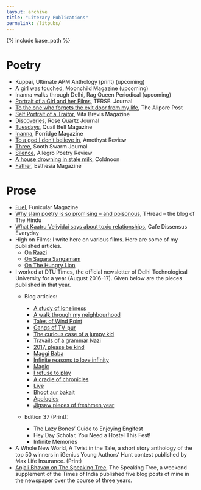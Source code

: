 ```yaml
---
layout: archive
title: "Literary Publications"
permalink: /litpubs/
---
```


{% include base_path %}

Poetry
======

* Kuppai, Ultimate APM Anthology (print)  (upcoming)
* A girl was touched, Moonchild Magazine (upcoming)
* Inanna walks through Delhi, Rag Queen Periodical (upcoming)
* [Portrait of a Girl and her Films]("https://tersejournal.com/2019/01/23/portrait-of-a-girl-and-her-films-by-anjali-bhavan/"), TERSE. Journal
* [To the one who forgets the exit door from my life]("https://www.thealiporepost.com/blog/to-the-one-who-forgets-the-exit-door-from-my-life-by-anjali-bhavan"), The Alipore Post
* [Self Portrait of a Traitor]("https://vitabrevisliterature.com/poems/self-portrait-of-a-traitor-a-poem-by-anjali-bhavan/"), Vita Brevis Magazine
* [Discoveries]("https://rosequartzmagazine.wixsite.com/magazine/blog-1/discoveries-by-anjali-bhavan"), Rose Quartz Journal
* [Tuesdays]("http://www.quailbellmagazine.com/the-unreal/poem-tuesdays-by-anjali-bhavan"), Quail Bell Magazine
* [Inanna]("https://porridgemagazine.com/2018/06/24/one-poem-anjali-bhavan/"), Porridge Magazine
* [To a god I don’t believe in]("https://amethystmagazine.org/2018/06/26/to-a-god-i-dont-believe-in-a-poem-by-anjali-bhavan/"), Amethyst Review
* [Three]("https://www.soothswarmjournal.com/copy-of-issue-iv-template-5"), Sooth Swarm Journal
* [Silence]("http://www.allegropoetry.org/p/blog-page.html"), Allegro Poetry Review
* [A house drowning in stale milk]("http://coldnoon.com/a-house-drowning-in-stale-milk/"), Coldnoon
* [Father]("https://esthesiamag.com/2017/07/12/father/"), Esthesia Magazine

Prose
======

* [Fuel]("https://www.funicularmagazine.com/read/2018/10/24/fuel"), Funicular Magazine
* [Why slam poetry is so promising – and poisonous]("http://www.thehindu.com/thread/arts-culture-society/why-slam-poetry-is-so-promising-and-poisonous/article23935151.ece"), THread – the blog of The Hindu
* [What Kaatru Veliyidai says about toxic relationships]("https://cafedissensusblog.com/2018/05/31/film-what-kaatru-veliyidai-says-about-psychologically-toxic-relationships/"), Cafe Dissensus Everyday
* High on Films: I write here on various films. Here are some of my published articles.
  * [On Raazi]("http://www.highonfilms.com/raazi-a-tribute-to-unknown-heroes/")
  * [On Sagara Sangamam]("http://www.highonfilms.com/sagara-sangamam-1983-of-art-life-and-death/")
  * [On The Hungry Lion]("http://www.highonfilms.com/the-hungry-lion/")
* I worked at DTU Times, the official newsletter of Delhi Technological University for a year (August 2016-17). Given below are the pieces published in that year.
  * Blog articles:
    * [A study of loneliness]("https://dtutimes.wordpress.com/2016/10/12/a-study-of-loneliness/")
    * [A walk through my neighbourhood]("https://dtutimes.wordpress.com/2016/10/17/a-walk-through-my-neighbourhood/")
    * [Tales of Wind Point]("https://dtutimes.wordpress.com/2016/11/01/tales-of-wind-point/")
    * [Gangs of TV-pur]("https://dtutimes.wordpress.com/2016/12/10/gangs-of-tv-pur/")
    * [The curious case of a jumpy kid]("https://dtutimes.wordpress.com/2016/12/12/the-curious-case-of-a-jumpy-kid/")
    * [Travails of a grammar Nazi]("https://dtutimes.wordpress.com/2016/12/16/travails-of-a-grammar-nazi/")
    * [2017, please be kind]("https://dtutimes.wordpress.com/2017/01/04/2017-please-be-kind/")
    * [Maggi Baba]("https://dtutimes.wordpress.com/2017/01/15/maggi_baba_intern/")
    * [Infinite reasons to love infinity]("https://dtutimes.wordpress.com/2017/01/31/infinite-reasons-to-love-infinity/")
    * [Magic]("https://dtutimes.wordpress.com/2017/02/28/magic/")
    * [I refuse to play]("https://dtutimes.wordpress.com/2017/03/13/i-refuse-to-play/")
    * [A cradle of chronicles]("https://dtutimes.wordpress.com/2017/03/19/a-cradle-of-chronicles/")
    * [Live]("https://dtutimes.wordpress.com/2017/03/21/live/")
    * [Bhoot aur bakait]("https://dtutimes.wordpress.com/2017/05/25/bhoot-aur-bakait/")
    * [Apologies]("https://dtutimes.wordpress.com/2017/05/27/apologies-2/")
    * [Jigsaw pieces of freshmen year]("https://dtutimes.wordpress.com/2017/06/03/jigsaw-pieces-of-the-freshmen-year/")  

  * Edition 37 (Print):
    * The Lazy Bones’ Guide to Enjoying Engifest
    * Hey Day Scholar, You Need a Hostel This Fest!
    * Infinite Memories
* A Whole New World, A Twist in the Tale, a short story anthology of the top 50 winners in iGenius Young Authors’ Hunt contest published by Max Life Insurance. (Print)
* [Anjali Bhavan on The Speaking Tree]("http://www.speakingtree.in/anjali-bhavan-2"), The Speaking Tree, a weekend supplement of the Times of India published five blog posts of mine in the newspaper over the course of three years.
  
